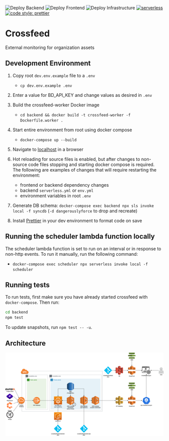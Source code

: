 ![Deploy Backend](https://github.com/cisagov/crossfeed/workflows/Backend%20Pipeline/badge.svg?branch=master)
![Deploy Frontend](https://github.com/cisagov/crossfeed/workflows/Frontend%20Pipeline/badge.svg?branch=master)
![Deploy Infrastructure](https://github.com/cisagov/crossfeed/workflows/Deploy%20Infrastructure/badge.svg?branch=master)
[![serverless](http://public.serverless.com/badges/v3.svg)](http://www.serverless.com)
[![code style: prettier](https://img.shields.io/badge/code_style-prettier-ff69b4.svg)](https://github.com/prettier/prettier)

# Crossfeed

External monitoring for organization assets

## Development Environment

1.  Copy root `dev.env.example` file to a `.env`

    - `cp dev.env.example .env`

2.  Enter a value for BD_API_KEY and change values as desired in `.env`

3.  Build the crossfeed-worker Docker image

    - `cd backend && docker build -t crossfeed-worker -f Dockerfile.worker .`

4.  Start entire environment from root using docker compose

    - `docker-compose up --build`

5.  Navigate to [localhost](http://localhost) in a browser

6.  Hot reloading for source files is enabled, but after changes to non-source code files stopping and starting docker compose is required. The following are examples of changes that will require restarting the environment:

    - frontend or backend dependency changes
    - backend `serverless.yml` or `env.yml`
    - environment variables in root `.env`

7.  Generate DB schema: `docker-compose exec backend npx sls invoke local -f syncdb` (`-d dangerouslyforce` to drop and recreate)

8.  Install [Prettier](https://www.robinwieruch.de/how-to-use-prettier-vscode) in your dev environment to format code on save

## Running the scheduler lambda function locally

The scheduler lambda function is set to run on an interval or in response to non-http events. To run it manually, run the following command:

- `docker-compose exec scheduler npx serverless invoke local -f scheduler`

## Running tests

To run tests, first make sure you have already started crossfeed with `docker-compose`. Then run:

```bash
cd backend
npm test
```

To update snapshots, run `npm test -- -u`.

## Architecture

![](https://github.com/cisagov/crossfeed/blob/master/docs/architecture.png)

